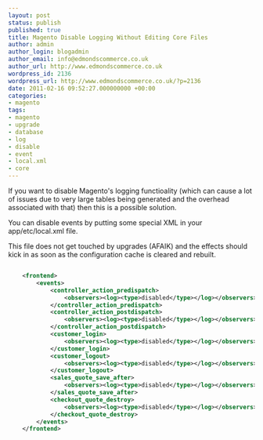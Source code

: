 ```yaml
---
layout: post
status: publish
published: true
title: Magento Disable Logging Without Editing Core Files
author: admin
author_login: blogadmin
author_email: info@edmondscommerce.co.uk
author_url: http://www.edmondscommerce.co.uk
wordpress_id: 2136
wordpress_url: http://www.edmondscommerce.co.uk/?p=2136
date: 2011-02-16 09:52:27.000000000 +00:00
categories:
- magento
tags:
- magento
- upgrade
- database
- log
- disable
- event
- local.xml
- core
---
```

If you want to disable Magento's logging functioality (which can cause a lot of issues due to very large tables being generated and the overhead associated with that) then this is a possible solution.

You can disable events by putting some special XML in your app/etc/local.xml file. 

This file does not get touched by upgrades (AFAIK) and the effects should kick in as soon as the configuration cache is cleared and rebuilt.

```xml

    <frontend> 
        <events> 
            <controller_action_predispatch> 
                <observers><log><type>disabled</type></log></observers> 
            </controller_action_predispatch> 
            <controller_action_postdispatch> 
                <observers><log><type>disabled</type></log></observers> 
            </controller_action_postdispatch> 
            <customer_login> 
                <observers><log><type>disabled</type></log></observers> 
            </customer_login> 
            <customer_logout> 
                <observers><log><type>disabled</type></log></observers> 
            </customer_logout> 
            <sales_quote_save_after> 
                <observers><log><type>disabled</type></log></observers> 
            </sales_quote_save_after> 
            <checkout_quote_destroy> 
                <observers><log><type>disabled</type></log></observers> 
            </checkout_quote_destroy> 
        </events> 
    </frontend> 

```
